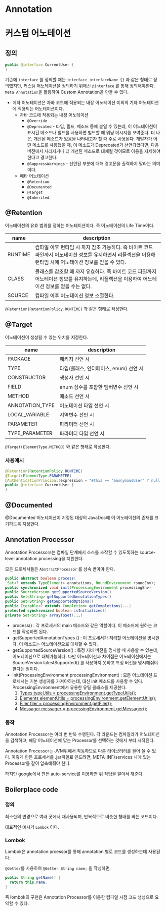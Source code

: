 # Annotation

# 커스텀 어노테이션

## 정의

``` java
public @interface CurrentUser {
}
```

기존에 `interface` 를 정의할 때는 `interface interfaceName {}` 과 같은 형태로 정의했지만, 커스텀 어노테이션을 정의하기 위해선 `@interface` 를 통해 정의해야한다. `Meta Annotation`을 활용하여 Custom Annotation을 만들 수 있다.

- 메타 어노테이션은 자바 코드에 적용되는 내장 어노테이션 이외의 기타 어노테이션에 적용되는 어노테이션이다.
  - 자바 코드에 적용되는 내장 어노테이션
    - `@Override` 
    - `@Deprecated` - 타입, 필드, 메소드 등에 붙일 수 있는데, 이 어노테이션이 표시된 메소드나 필드를 사용하면 빌드할 때 워닝 메시지를 보여준다. 더 나은, 개선된 메소드가 있음을 나타내고자 할 때 주로 사용된다. 개발자가 어떤 메소드를 사용했을 때, 이 메소드가 Deprecated가 선언되었다면, 다음 버전에서 사라지거나 더 개선된 메소드로 대체될 것이므로 이용을 자제해야 한다고 경고한다. 
    - `@SuppressWarnings` - 선언된 부분에 대해 경고문을 출력하지 말라는 의미이다.
  - 메타 어노테이션
    - `@Retention`
    - `@Documented`
    - `@Target`
    - `@Inherited`

## @Retention

어노테이션의 유효 범위를 정하는 어노테이션이다. 즉 어노테이션의 Life Time이다.

| name    | description                                                  |
| ------- | ------------------------------------------------------------ |
| RUNTIME | 컴파일 이후 런타임 시 까지 참조 가능하다. 즉 바이트 코드 파일까지 어노테이션 정보를 유지하면서 리플렉션을 이용해 런타임 시에 어노테이션 정보를 얻을 수 있다. |
| CLASS   | 클래스를 참조할 때 까지 유효하다. 즉 바이트 코드 파일까지 어노테이션 정보를 유지하는데, 리플렉션을 이용하여 어노테이션 정보를 얻을 수는 없다. |
| SOURCE  | 컴파일 이후 어노테이션 정보 소멸한다.                        |

`@Retention(RetentionPolicy.RUNTIME)` 과 같은 형태로 작성한다.

## @Target

어노테이션이 생성될 수 있는 위치를 지정한다.

| name            | description                            |
| --------------- | -------------------------------------- |
| PACKAGE         | 패키지 선언 시                         |
| TYPE            | 타입(클래스, 인터페이스, enum) 선언 시 |
| CONSTRUCTOR     | 생성자 선언 시                         |
| FIELD           | enum 상수를 포함한 멤버변수 선언 시    |
| METHOD          | 메소드 선언 시                         |
| ANNOTATION_TYPE | 어노테이션 타입 선언 시                |
| LOCAL_VARIABLE  | 지역변수 선언 시                       |
| PARAMETER       | 파라미터 선언 시                       |
| TYPE_PARAMETER  | 파라미터 타입 선언 시                  |

`@Target(ElementType.METHOD)` 와 같은 형태로 작성한다.

### 사용예시

``` java
@Retention(RetentionPolicy.RUNTIME)
@Target(ElementType.PARAMETER)
@AuthenticationPrincipal(expression = "#this == 'anonymousUser' ? null : account")
public @interface CurrentUser {
}
```

## @Documented

@Documented 어노테이션이 지정된 대상의 JavaDoc에 이 어노테이션의 존재를 표기하도록 지정한다.

## Annotation Processor

Annotation Processors는 컴파일 단계에서 소스를 조작할 수 있도록하는 source-level annotation processing을 지원한다.

모든 프로세서들은 `AbstractProcessor` 를 상속 받아야 한다. 

``` java
public abstract boolean process(
 Set<? extends TypeElement> annotations, RoundEnvironment roundEnv);
public synchronized void init(ProcessingEnvironment processingEnv)
public SourceVersion getSupportedSourceVersion()
public Set<String> getSupportedAnnotationTypes()
public Set<String> getSupportedOptions()
public Iterable<? extends Completion> getCompletions(...)
protected synchronized boolean isInitialized()
private Set<String> arrayToSet(...)
```



- process() : 각 프로세서의 main 메소드와 같은 역할이다. 이 메소드에 원하는 코드를 작성하면 된다.
- getSupportedAnnotationTypes () : 이 프로세서가 처리할 어노테이션을 명시한다. 이 메소드는 어노테이션으로 대체할 수 있다.
- getSupportedSourceVersion() : 특정 자바 버전을 명시할 때 사용할 수 있는데, 어노테이션으로 대체가능하다. 다만 어노테이션과 차이점은 어노테이션에서는 SourceVersion.latestSupported() 를 사용하지 못하고 특정 버전을 명시해줘야 한다는 점이다.
- init(ProcessingEnvironment processingEnvironment) : 모든 어노테이션 프로세서는 기본 생성자를 가져야하는데, 대신 init 메소드를 사용할 수 있다. ProcessingEnvironment에서 유용한 유틸 클래스를 제공한다.
  1. [Types typeUtils = processingEnvironment.getTypeUtils();](https://docs.oracle.com/en/java/javase/11/docs/api/java.compiler/javax/lang/model/util/Types.html)
  2. [Elements elementUtils = processingEnvironment.getElementUtils();](https://docs.oracle.com/en/java/javase/11/docs/api/java.compiler/javax/lang/model/util/Elements.html)
  3.  [Filer filer = processingEnvironment.getFiler();](https://docs.oracle.com/en/java/javase/11/docs/api/java.compiler/javax/annotation/processing/Filer.html)
  4. [Messager messager = processingEnvironment.getMessager();](https://docs.oracle.com/en/java/javase/11/docs/api/java.compiler/javax/annotation/processing/Messager.html)

### 동작

Annotation Processor는 여러 번 반복 수행된다. 각 라운드는 컴파일러가 어노테이션을 검색하고, 해당 어노테이션에 맞는 Processor를 선택하는 것에서 부터 시작된다.

Annotation Processor는 JVM위에서 작동하므로 다른 라이브러리를 끌어 쓸 수 있다. 이렇게 만든 프로세서를 .jar파일로 만드려면, META-INF/services 내에 있는 Processor를 같이 압축해줘야 한다.

하지만 google에서 만든 auto-service를 이용하면 위 작업을 알아서 해준다.



## Boilerplace code

### 정의

최소한의 변경으로 여러 곳에서 재사용되며, 반복적으로 비슷한 형태를 띄는 코드이다.

대표적인 예시가 `Lombok` 이다.

### Lombok

Lombok은 annotation prcessor를 통해 annotation 별로 코드를 생성하는데 사용된다.

`@Getter`를 사용하여 `@Getter String name;` 을 작성하면, 

``` java
public String getName() {
  return this.name;
}
```

즉 lombok의 구현은 Annotation Processor를 이용한 컴파일 시점 코드 생성으로 요약할 수 있다.

